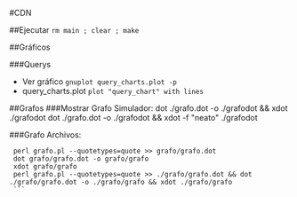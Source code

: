#CDN

##Ejecutar
```rm main ; clear ; make```

##Gráficos

  ###Querys

  - Ver gráfico
  ```gnuplot query_charts.plot -p```
  - query_charts.plot
  ```plot "query_chart" with lines```

##Grafos
 ###Mostrar Grafo Simulador:
 	dot ./grafo.dot -o ./grafodot && xdot ./grafodot
 	dot ./grafo.dot -o ./grafodot && xdot -f "neato" ./grafodot

  ###Grafo Archivos:
   ```
    perl grafo.pl --quotetypes=quote >> grafo/grafo.dot
    dot grafo/grafo.dot -o grafo/grafo
    xdot grafo/grafo
    perl grafo.pl --quotetypes=quote >> ./grafo/grafo.dot && dot  ./grafo/grafo.dot -o ./grafo/grafo && xdot ./grafo/grafo
    ```
